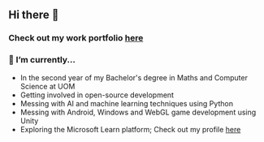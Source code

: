 ## Hi there 👋

### Check out my work portfolio [here](https://affank1020.github.io)

### 💬 I’m currently...
- In the second year of my Bachelor's degree in Maths and Computer Science at UOM
- Getting involved in open-source development
- Messing with AI and machine learning techniques using Python
- Messing with Android, Windows and WebGL game development using Unity
- Exploring the Microsoft Learn platform; Check out my profile [here](https://learn.microsoft.com/en-us/users/affankhan-6028/)
